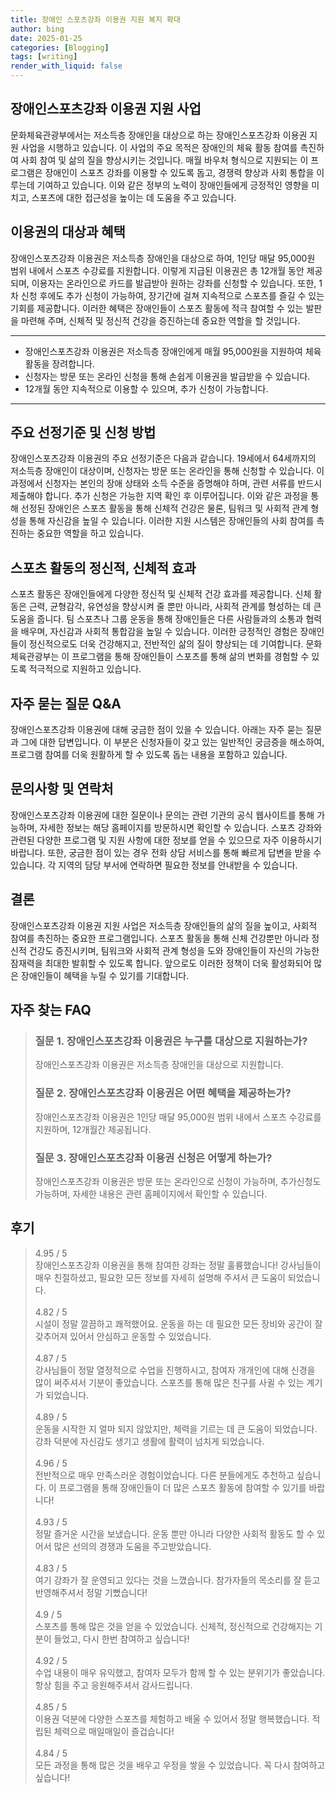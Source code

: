 ```yaml
---
title: 장애인 스포츠강좌 이용권 지원 복지 확대
author: bing
date: 2025-01-25
categories: [Blogging]
tags: [writing]
render_with_liquid: false
---
```

<h2 id='장애인스포츠강좌지원사업'>장애인스포츠강좌 이용권 지원 사업</h2>

<p>문화체육관광부에서는 저소득층 장애인을 대상으로 하는 장애인스포츠강좌 이용권 지원 사업을 시행하고 있습니다. 이 사업의 주요 목적은 장애인의 체육 활동 참여를 촉진하여 사회 참여 및 삶의 질을 향상시키는 것입니다. 매월 바우처 형식으로 지원되는 이 프로그램은 장애인이 스포츠 강좌를 이용할 수 있도록 돕고, 경쟁력 향상과 사회 통합을 이루는데 기여하고 있습니다. 이와 같은 정부의 노력이 장애인들에게 긍정적인 영향을 미치고, 스포츠에 대한 접근성을 높이는 데 도움을 주고 있습니다.</p>

<h2 id='지원대상과혜택'>이용권의 대상과 혜택</h2>

<p>장애인스포츠강좌 이용권은 저소득층 장애인을 대상으로 하여, 1인당 매달 95,000원 범위 내에서 스포츠 수강료를 지원합니다. 이렇게 지급된 이용권은 총 12개월 동안 제공되며, 이용자는 온라인으로 카드를 발급받아 원하는 강좌를 신청할 수 있습니다. 또한, 1차 신청 후에도 추가 신청이 가능하여, 장기간에 걸쳐 지속적으로 스포츠를 즐길 수 있는 기회를 제공합니다. 이러한 혜택은 장애인들이 스포츠 활동에 적극 참여할 수 있는 발판을 마련해 주며, 신체적 및 정신적 건강을 증진하는데 중요한 역할을 할 것입니다.</p>

<hr />

<ul>
    <li>장애인스포츠강좌 이용권은 저소득층 장애인에게 매월 95,000원을 지원하여 체육 활동을 장려합니다.</li>
    <li>신청자는 방문 또는 온라인 신청을 통해 손쉽게 이용권을 발급받을 수 있습니다.</li>
    <li>12개월 동안 지속적으로 이용할 수 있으며, 추가 신청이 가능합니다.</li>
</ul>

<hr />

<h2 id='선정기준과신청방법'>주요 선정기준 및 신청 방법</h2>

<p>장애인스포츠강좌 이용권의 주요 선정기준은 다음과 같습니다. 19세에서 64세까지의 저소득층 장애인이 대상이며, 신청자는 방문 또는 온라인을 통해 신청할 수 있습니다. 이 과정에서 신청자는 본인의 장애 상태와 소득 수준을 증명해야 하며, 관련 서류를 반드시 제출해야 합니다. 추가 신청은 가능한 지역 확인 후 이루어집니다. 이와 같은 과정을 통해 선정된 장애인은 스포츠 활동을 통해 신체적 건강은 물론, 팀워크 및 사회적 관계 형성을 통해 자신감을 높일 수 있습니다. 이러한 지원 시스템은 장애인들의 사회 참여를 촉진하는 중요한 역할을 하고 있습니다.</p>

<h2 id='정신적신체적효과'>스포츠 활동의 정신적, 신체적 효과</h2>

<p>스포츠 활동은 장애인들에게 다양한 정신적 및 신체적 건강 효과를 제공합니다. 신체 활동은 근력, 균형감각, 유연성을 향상시켜 줄 뿐만 아니라, 사회적 관계를 형성하는 데 큰 도움을 줍니다. 팀 스포츠나 그룹 운동을 통해 장애인들은 다른 사람들과의 소통과 협력을 배우며, 자신감과 사회적 통합감을 높일 수 있습니다. 이러한 긍정적인 경험은 장애인들이 정신적으로도 더욱 건강해지고, 전반적인 삶의 질이 향상되는 데 기여합니다. 문화체육관광부는 이 프로그램을 통해 장애인들이 스포츠를 통해 삶의 변화를 경험할 수 있도록 적극적으로 지원하고 있습니다.</p>

<h2 id='자주묻는질문'>자주 묻는 질문 Q&A</h2>

<p>장애인스포츠강좌 이용권에 대해 궁금한 점이 있을 수 있습니다. 아래는 자주 묻는 질문과 그에 대한 답변입니다. 이 부분은 신청자들이 갖고 있는 일반적인 궁금증을 해소하여, 프로그램 참여를 더욱 원활하게 할 수 있도록 돕는 내용을 포함하고 있습니다.</p>

<h2 id='문의사항과연락처'>문의사항 및 연락처</h2>

<p>장애인스포츠강좌 이용권에 대한 질문이나 문의는 관련 기관의 공식 웹사이트를 통해 가능하며, 자세한 정보는 해당 홈페이지를 방문하시면 확인할 수 있습니다. 스포츠 강좌와 관련된 다양한 프로그램 및 지원 사항에 대한 정보를 얻을 수 있으므로 자주 이용하시기 바랍니다. 또한, 궁금한 점이 있는 경우 전화 상담 서비스를 통해 빠르게 답변을 받을 수 있습니다. 각 지역의 담당 부서에 연락하면 필요한 정보를 안내받을 수 있습니다.</p>

<h2 id='결론'>결론</h2>

<p>장애인스포츠강좌 이용권 지원 사업은 저소득층 장애인들의 삶의 질을 높이고, 사회적 참여를 촉진하는 중요한 프로그램입니다. 스포츠 활동을 통해 신체 건강뿐만 아니라 정신적 건강도 증진시키며, 팀워크와 사회적 관계 형성을 도와 장애인들이 자신의 가능한 잠재력을 최대한 발휘할 수 있도록 합니다. 앞으로도 이러한 정책이 더욱 활성화되어 많은 장애인들이 혜택을 누릴 수 있기를 기대합니다.</p>
<h2 id='자주_찾는_FAQ'>자주 찾는 FAQ</h2>
<div itemscope="" itemtype="https://schema.org/FAQPage"> 
<blockquote> 
<div itemscope="" itemprop="mainEntity" itemtype="https://schema.org/Question"> 
<h3 itemprop="name">질문 1. 장애인스포츠강좌 이용권은 누구를 대상으로 지원하는가?</h3> 
<div itemscope="" itemprop="acceptedAnswer" itemtype="https://schema.org/Answer"> 
<span itemprop="text"> 
<p>장애인스포츠강좌 이용권은 저소득층 장애인을 대상으로 지원합니다.</p> 
</span> 
</div> 
</div> 

<div itemscope="" itemprop="mainEntity" itemtype="https://schema.org/Question"> 
<h3 itemprop="name">질문 2. 장애인스포츠강좌 이용권은 어떤 혜택을 제공하는가?</h3> 
<div itemscope="" itemprop="acceptedAnswer" itemtype="https://schema.org/Answer"> 
<span itemprop="text"> 
<p>장애인스포츠강좌 이용권은 1인당 매달 95,000원 범위 내에서 스포츠 수강료를 지원하며, 12개월간 제공됩니다.</p> 
</span> 
</div> 
</div> 

<div itemscope="" itemprop="mainEntity" itemtype="https://schema.org/Question"> 
<h3 itemprop="name">질문 3. 장애인스포츠강좌 이용권 신청은 어떻게 하는가?</h3> 
<div itemscope="" itemprop="acceptedAnswer" itemtype="https://schema.org/Answer"> 
<span itemprop="text"> 
<p>장애인스포츠강좌 이용권은 방문 또는 온라인으로 신청이 가능하며, 추가신청도 가능하며, 자세한 내용은 관련 홈페이지에서 확인할 수 있습니다.</p> 
</span> 
</div> 
</div> 
</blockquote> 
</div>
<h2 id='후기'>후기</h2>
<div itemscope itemtype="https://schema.org/Product">
  <blockquote>
  <div itemprop="review" itemscope itemtype="https://schema.org/Review">
      <div itemprop="reviewRating" itemscope itemtype="https://schema.org/Rating"> <span itemprop="ratingValue">4.95</span> / <span itemprop="bestRating">5</span> </div>
      <span itemprop="reviewBody">장애인스포츠강좌 이용권을 통해 참여한 강좌는 정말 훌륭했습니다! 강사님들이 매우 친절하셨고, 필요한 모든 정보를 자세히 설명해 주셔서 큰 도움이 되었습니다.</span>
  </div>
  <br>
  <div itemprop="review" itemscope itemtype="https://schema.org/Review">
      <div itemprop="reviewRating" itemscope itemtype="https://schema.org/Rating"> <span itemprop="ratingValue">4.82</span> / <span itemprop="bestRating">5</span> </div>
      <span itemprop="reviewBody">시설이 정말 깔끔하고 쾌적했어요. 운동을 하는 데 필요한 모든 장비와 공간이 잘 갖추어져 있어서 안심하고 운동할 수 있었습니다.</span>
  </div>
  <br>
  <div itemprop="review" itemscope itemtype="https://schema.org/Review">
      <div itemprop="reviewRating" itemscope itemtype="https://schema.org/Rating"> <span itemprop="ratingValue">4.87</span> / <span itemprop="bestRating">5</span> </div>
      <span itemprop="reviewBody">강사님들이 정말 열정적으로 수업을 진행하시고, 참여자 개개인에 대해 신경을 많이 써주셔서 기분이 좋았습니다. 스포츠를 통해 많은 친구를 사귈 수 있는 계기가 되었습니다.</span>
  </div>
  <br>
  <div itemprop="review" itemscope itemtype="https://schema.org/Review">
      <div itemprop="reviewRating" itemscope itemtype="https://schema.org/Rating"> <span itemprop="ratingValue">4.89</span> / <span itemprop="bestRating">5</span> </div>
      <span itemprop="reviewBody">운동을 시작한 지 얼마 되지 않았지만, 체력을 기르는 데 큰 도움이 되었습니다. 강좌 덕분에 자신감도 생기고 생활에 활력이 넘치게 되었습니다.</span>
  </div>
  <br>
  <div itemprop="review" itemscope itemtype="https://schema.org/Review">
      <div itemprop="reviewRating" itemscope itemtype="https://schema.org/Rating"> <span itemprop="ratingValue">4.96</span> / <span itemprop="bestRating">5</span> </div>
      <span itemprop="reviewBody">전반적으로 매우 만족스러운 경험이었습니다. 다른 분들에게도 추천하고 싶습니다. 이 프로그램을 통해 장애인들이 더 많은 스포츠 활동에 참여할 수 있기를 바랍니다!</span>
  </div>
  <br>
  <div itemprop="review" itemscope itemtype="https://schema.org/Review">
      <div itemprop="reviewRating" itemscope itemtype="https://schema.org/Rating"> <span itemprop="ratingValue">4.93</span> / <span itemprop="bestRating">5</span> </div>
      <span itemprop="reviewBody">정말 즐거운 시간을 보냈습니다. 운동 뿐만 아니라 다양한 사회적 활동도 할 수 있어서 많은 선의의 경쟁과 도움을 주고받았습니다.</span>
  </div>
  <br>
  <div itemprop="review" itemscope itemtype="https://schema.org/Review">
      <div itemprop="reviewRating" itemscope itemtype="https://schema.org/Rating"> <span itemprop="ratingValue">4.83</span> / <span itemprop="bestRating">5</span> </div>
      <span itemprop="reviewBody">여기 강좌가 잘 운영되고 있다는 것을 느꼈습니다. 참가자들의 목소리를 잘 듣고 반영해주셔서 정말 기뻤습니다!</span>
  </div>
  <br>
  <div itemprop="review" itemscope itemtype="https://schema.org/Review">
      <div itemprop="reviewRating" itemscope itemtype="https://schema.org/Rating"> <span itemprop="ratingValue">4.9</span> / <span itemprop="bestRating">5</span> </div>
      <span itemprop="reviewBody">스포츠를 통해 많은 것을 얻을 수 있었습니다. 신체적, 정신적으로 건강해지는 기분이 들었고, 다시 한번 참여하고 싶습니다!</span>
  </div>
  <br>
  <div itemprop="review" itemscope itemtype="https://schema.org/Review">
      <div itemprop="reviewRating" itemscope itemtype="https://schema.org/Rating"> <span itemprop="ratingValue">4.92</span> / <span itemprop="bestRating">5</span> </div>
      <span itemprop="reviewBody">수업 내용이 매우 유익했고, 참여자 모두가 함께 할 수 있는 분위기가 좋았습니다. 항상 힘을 주고 응원해주셔서 감사드립니다.</span>
  </div>
  <br>
  <div itemprop="review" itemscope itemtype="https://schema.org/Review">
      <div itemprop="reviewRating" itemscope itemtype="https://schema.org/Rating"> <span itemprop="ratingValue">4.85</span> / <span itemprop="bestRating">5</span> </div>
      <span itemprop="reviewBody">이용권 덕분에 다양한 스포츠를 체험하고 배울 수 있어서 정말 행복했습니다. 적립된 체력으로 매일매일이 즐겁습니다!</span>
  </div>
  <br>
  <div itemprop="review" itemscope itemtype="https://schema.org/Review">
      <div itemprop="reviewRating" itemscope itemtype="https://schema.org/Rating"> <span itemprop="ratingValue">4.84</span> / <span itemprop="bestRating">5</span> </div>
      <span itemprop="reviewBody">모든 과정을 통해 많은 것을 배우고 우정을 쌓을 수 있었습니다. 꼭 다시 참여하고 싶습니다!</span>
  </div>
  </blockquote>
</div>
